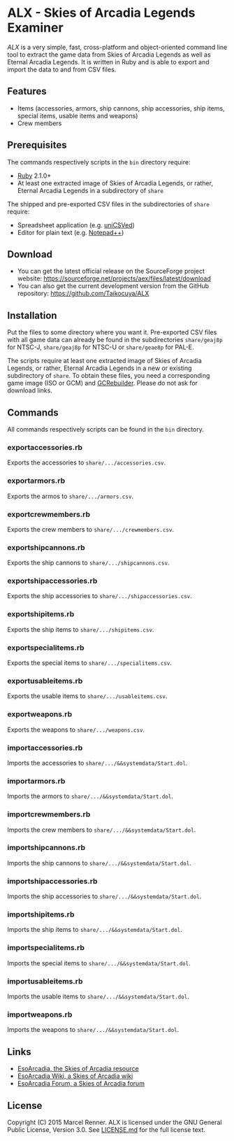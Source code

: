 ALX - Skies of Arcadia Legends Examiner
=======================================

*ALX* is a very simple, fast, cross-platform and object-oriented command line 
tool to extract the game data from Skies of Arcadia Legends as well as Eternal 
Arcadia Legends. It is written in Ruby and is able to export and import the 
data to and from CSV files.

Features
--------

* Items (accessories, armors, ship cannons, ship accessories, ship items, 
  special items, usable items and weapons)
* Crew members

Prerequisites
-------------

The commands respectively scripts in the `bin` directory require:

* [Ruby](https://www.ruby-lang.org/) 2.1.0+
* At least one extracted image of Skies of Arcadia Legends, or rather, Eternal 
  Arcadia Legends in a subdirectory of `share`

The shipped and pre-exported CSV files in the subdirectories of `share` 
require:

* Spreadsheet application (e.g. [uniCSVed](http://csved.sjfrancke.nl/))
* Editor for plain text (e.g. [Notepad++](https://notepad-plus-plus.org/))

Download
--------

* You can get the latest official release on the SourceForge project website:
  https://sourceforge.net/projects/aex/files/latest/download
* You can also get the current development version from the GitHub repository:
  https://github.com/Taikocuya/ALX

Installation
------------

Put the files to some directory where you want it. Pre-exported CSV files with 
all game data can already be found in the subdirectories `share/geaj8p` for 
NTSC-J, `share/geaj8p` for NTSC-U or `share/geae8p` for PAL-E.

The scripts require at least one extracted image of Skies of Arcadia Legends, 
or rather, Eternal Arcadia Legends in a new or existing subdirectory of 
`share`. To obtain these files, you need a corresponding game image (ISO or 
GCM) and [GCRebuilder](http://www.romhacking.net/utilities/619/). Please do not 
ask for download links.

Commands
--------

All commands respectively scripts can be found in the `bin` directory. 

### exportaccessories.rb

Exports the accessories to `share/.../accessories.csv`.

### exportarmors.rb

Exports the armos to `share/.../armors.csv`.

### exportcrewmembers.rb

Exports the crew members to `share/.../crewmembers.csv`.

### exportshipcannons.rb

Exports the ship cannons to `share/.../shipcannons.csv`.

### exportshipaccessories.rb

Exports the ship accessories to `share/.../shipaccessories.csv`.

### exportshipitems.rb

Exports the ship items to `share/.../shipitems.csv`.

### exportspecialitems.rb

Exports the special items to `share/.../specialitems.csv`.

### exportusableitems.rb

Exports the usable items to `share/.../usableitems.csv`.

### exportweapons.rb

Exports the weapons to `share/.../weapons.csv`.

### importaccessories.rb

Imports the accessories to `share/.../&&systemdata/Start.dol`.

### importarmors.rb

Imports the armors to `share/.../&&systemdata/Start.dol`.

### importcrewmembers.rb

Imports the crew members to `share/.../&&systemdata/Start.dol`.

### importshipcannons.rb

Imports the ship cannons to `share/.../&&systemdata/Start.dol`.

### importshipaccessories.rb

Imports the ship accessories to `share/.../&&systemdata/Start.dol`.

### importshipitems.rb

Imports the ship items to `share/.../&&systemdata/Start.dol`.

### importspecialitems.rb

Imports the special items to `share/.../&&systemdata/Start.dol`.

### importusableitems.rb

Imports the usable items to `share/.../&&systemdata/Start.dol`.

### importweapons.rb

Imports the weapons to `share/.../&&systemdata/Start.dol`.

Links
-----

* [EsoArcadia, the Skies of Arcadia resource](http://www.esoarcadia.org/)
* [EsoArcadia Wiki, a Skies of Arcadia wiki](http://www.esoarcadia.org/wiki)
* [EsoArcadia Forum, a Skies of Arcadia forum](http://www.esoarcadia.org/forum)

License
-------

Copyright (C) 2015 Marcel Renner. ALX is licensed under the GNU General Public 
License, Version 3.0. See [LICENSE.md](LICENSE.md) for the full license text.
